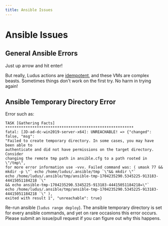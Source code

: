 ```yaml
---
title: Ansible Issues
---
```


# Ansible Issues

## General Ansible Errors

Just up arrow and hit enter!

But really, Ludus actions are [idempotent](https://en.wikipedia.org/wiki/Idempotence#Computer_science_meaning), and these VMs are complex beasts. Sometimes things don't work on the first try. No harm in trying again!

## Ansible Temporary Directory Error

Error such as:
```
TASK [Gathering Facts] *********************************************************
fatal: [JD-ad-dc-win2019-server-x64]: UNREACHABLE! => {"changed": false, "msg": 
"Failed to create temporary directory. In some cases, you may have been able to
authenticate and did not have permissions on the target directory. Consider
changing the remote tmp path in ansible.cfg to a path rooted in \"/tmp\",
for more error information use -vvv. Failed command was: ( umask 77 && 
mkdir -p \"` echo /home/ludus/.ansible/tmp `\"&& mkdir \"`
echo /home/ludus/.ansible/tmp/ansible-tmp-1704235290.5345225-913183-44415051184218 `\"
&& echo ansible-tmp-1704235290.5345225-913183-44415051184218=\"`
echo /home/ludus/.ansible/tmp/ansible-tmp-1704235290.5345225-913183-44415051184218 `\" ),
exited with result 1", "unreachable": true}
```

Re-run ansible (`ludus range deploy`). The ansible temporary directory is set for every ansible commands, and yet on rare occasions this error occurs.
Please submit an issue/pull request if you can figure out why this happens.